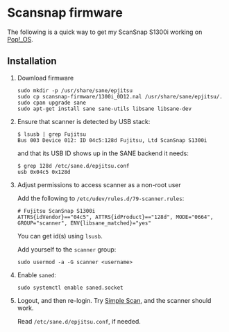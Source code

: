 # Scansnap firmware

The following is a quick way to get my ScanSnap S1300i working on [Pop!_OS](https://pop.system76.com/).

## Installation

1. Download firmware

    ```
    sudo mkdir -p /usr/share/sane/epjitsu
    sudo cp scansnap-firmware/1300i_0D12.nal /usr/share/sane/epjitsu/.
    sudo cpan upgrade sane
    sudo apt-get install sane sane-utils libsane libsane-dev
    ```

2. Ensure that scanner is detected by USB stack:

    ```
    $ lsusb | grep Fujitsu
    Bus 003 Device 012: ID 04c5:128d Fujitsu, Ltd ScanSnap S1300i
    ```

    and that its USB ID shows up in the SANE backend it needs:

    ```
    $ grep 128d /etc/sane.d/epjitsu.conf
    usb 0x04c5 0x128d
    ```

3. Adjust permissions to access scanner as a non-root user

    Add the following to `/etc/udev/rules.d/79-scanner.rules`:

    ```
    # Fujitsu ScanSnap S1300i
    ATTRS{idVendor}=="04c5", ATTRS{idProduct}=="128d", MODE="0664", GROUP="scanner", ENV{libsane_matched}="yes"
    ```

    You can get id(s) using `lsusb`.

    Add yourself to the `scanner` group:

    ```
    sudo usermod -a -G scanner <username>
    ```

4. Enable `saned`:

    ```
    sudo systemctl enable saned.socket
    ```

5. Logout, and then re-login. Try [Simple Scan](https://launchpad.net/simple-scan), and the scanner should work. 

    Read `/etc/sane.d/epjitsu.conf`, if needed.
